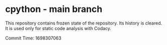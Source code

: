 # cpython - main branch

This repository contains frozen state of the repository.
Its history is cleared. It is used only for static code
analysis with Codacy.

Commit Time: 1698307063